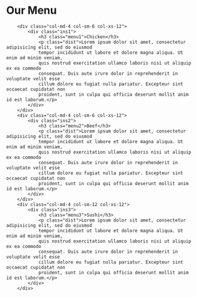 <!DOCTYPE html>
<html lang="en">
<head>
	<meta charset="UTF-8">
    <meta name="viewport" content="width=device-width, initial-scale=1.0">
    <link rel="stylesheet" href="CSS/style.css">
	<title>Coursera module2</title>
</head>
<body>
	<h1 class="h1">Our Menu</h1>
	
	    <div class="col-md-4 col-sm-6 col-xs-12">
		    <div class="ins1">
		        <h3 class="menu1">Chicken</h3>
		        <p class="dist">Lorem ipsum dolor sit amet, consectetur adipisicing elit, sed do eiusmod
		        tempor incididunt ut labore et dolore magna aliqua. Ut enim ad minim veniam,
		        quis nostrud exercitation ullamco laboris nisi ut aliquip ex ea commodo
		        consequat. Duis aute irure dolor in reprehenderit in voluptate velit esse
		        cillum dolore eu fugiat nulla pariatur. Excepteur sint occaecat cupidatat non
		        proident, sunt in culpa qui officia deserunt mollit anim id est laborum.</p>
		    </div>
	    </div>
	    <div class="col-md-4 col-sm-6 col-xs-12">
	    	<div class="ins2">
		        <h3 class="menu2">Beef</h3>
		        <p class="dist">Lorem ipsum dolor sit amet, consectetur adipisicing elit, sed do eiusmod
		        tempor incididunt ut labore et dolore magna aliqua. Ut enim ad minim veniam,
		        quis nostrud exercitation ullamco laboris nisi ut aliquip ex ea commodo
		        consequat. Duis aute irure dolor in reprehenderit in voluptate velit esse
		        cillum dolore eu fugiat nulla pariatur. Excepteur sint occaecat cupidatat non
		        proident, sunt in culpa qui officia deserunt mollit anim id est laborum.</p>
		    </div>
	    </div>
	    <div class="col-md-4 col-sm-12 col-xs-12">
		    <div class="ins3">
		        <h3 class="menu3">Sushi</h3>
		        <p class="dist">Lorem ipsum dolor sit amet, consectetur adipisicing elit, sed do eiusmod
		        tempor incididunt ut labore et dolore magna aliqua. Ut enim ad minim veniam,
		        quis nostrud exercitation ullamco laboris nisi ut aliquip ex ea commodo
		        consequat. Duis aute irure dolor in reprehenderit in voluptate velit esse
		        cillum dolore eu fugiat nulla pariatur. Excepteur sint occaecat cupidatat non
		        proident, sunt in culpa qui officia deserunt mollit anim id est laborum.</p>
		    </div>
	    </div>
	
</body>
</html>
